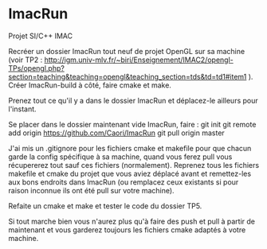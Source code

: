 # ImacRun
Projet SI/C++ IMAC

Recréer un dossier ImacRun tout neuf de projet OpenGL sur sa machine (voir TP2 : http://igm.univ-mlv.fr/~biri/Enseignement/IMAC2/opengl-TPs/opengl.php?section=teaching&teaching=opengl&teaching_section=tds&td=td1#item1 ). Créer ImacRun-build à côté, faire cmake et make.

Prenez tout ce qu'il y a dans le dossier ImacRun et déplacez-le ailleurs pour l'instant.

Se placer dans le dossier maintenant vide ImacRun, faire :
git init
git remote add origin https://github.com/Caori/ImacRun
git pull origin master

J'ai mis un .gitignore pour les fichiers cmake et makefile pour que chacun garde la config spécifique à sa machine, quand vous ferez pull vous récupererez tout sauf ces fichiers (normalement).
Reprenez tous les fichiers makefile et cmake du projet que vous aviez déplacé avant et remettez-les aux bons endroits dans ImacRun (ou remplacez ceux existants si pour raison inconnue ils ont été pull sur votre machine).

Refaite un cmake et make et tester le code du dossier TP5.

Si tout marche bien vous n'aurez plus qu'à faire des push et pull à partir de maintenant et vous garderez toujours les fichiers cmake adaptés à votre machine.





